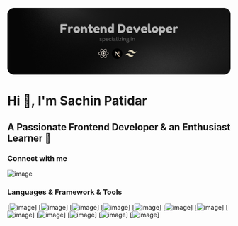 


![Frontend Developer](image.png)


# Hi 👋, I'm Sachin Patidar

## A Passionate Frontend Developer & an Enthusiast Learner 💎


### Connect with me
![image](https://github.com/harry413/sachin413/assets/73785500/b7852f7b-f0ed-42b1-8dbf-414779ee789c)




### Languages & Framework & Tools

[![image](https://github.com/harry413/sachin413/assets/73785500/678258ca-74c6-46fc-82a5-b7fe240b1820)] 
[![image](https://github.com/harry413/sachin413/assets/73785500/d1c11708-400e-4d34-a25a-c5336940c63d)]
[![image](https://github.com/harry413/sachin413/assets/73785500/5d1b3068-0f62-486d-9772-5159888dcb5d)]
[![image](https://github.com/harry413/sachin413/assets/73785500/eb1da906-3721-457e-91db-ab85a355cbff)]
[![image](https://github.com/harry413/sachin413/assets/73785500/a3ad9c28-e669-474d-91d2-24e6641bf053)]
[![image](https://github.com/harry413/sachin413/assets/73785500/d105c149-5a7f-4b2f-b6f8-fbdd1b9650ea)]
[![image](https://github.com/harry413/sachin413/assets/73785500/f18b2dc8-e79f-417e-8a84-b50510a85098)]
[![image](https://github.com/harry413/sachin413/assets/73785500/75ea2d14-de37-4f4e-8a01-9864a67fb513)]
[![image](https://github.com/harry413/sachin413/assets/73785500/a679618d-cf8b-4c78-8fdb-1a67ed130f97)]
[![image](https://github.com/harry413/sachin413/assets/73785500/90d8db27-b21e-45f1-8f22-a275776e5a9c)]
[![image](https://github.com/harry413/sachin413/assets/73785500/2106d3da-8707-4372-a4ba-032fa4d673d3)]
[![image](https://github.com/harry413/sachin413/assets/73785500/ff2ef04f-8082-44c3-94cc-b87e732de527)]





